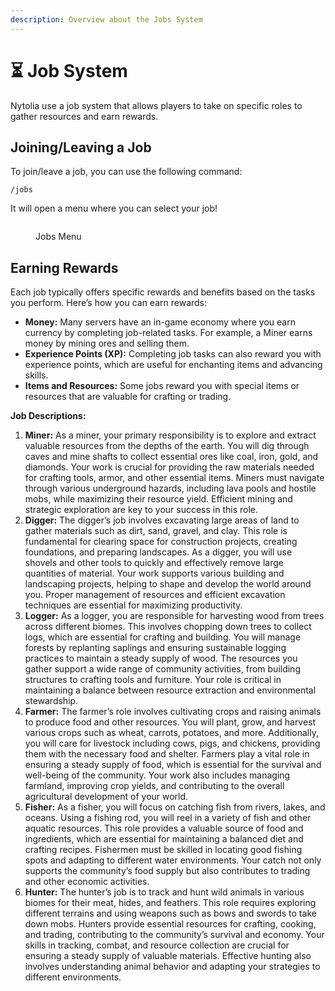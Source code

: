 ```yaml
---
description: Overview about the Jobs System
---
```


# ⏳ Job System

Nytolia use a job system that allows players to take on specific roles to gather resources and earn rewards.

## **Joining/Leaving a Job**

To join/leave a job, you can use the following command:

```
/jobs
```

It will open a menu where you can select your job!

<figure><img src="../.gitbook/assets/jobs.png" alt=""><figcaption><p>Jobs Menu</p></figcaption></figure>

## **Earning Rewards**

Each job typically offers specific rewards and benefits based on the tasks you perform. Here’s how you can earn rewards:

* **Money:** Many servers have an in-game economy where you earn currency by completing job-related tasks. For example, a Miner earns money by mining ores and selling them.
* **Experience Points (XP):** Completing job tasks can also reward you with experience points, which are useful for enchanting items and advancing skills.
* **Items and Resources:** Some jobs reward you with special items or resources that are valuable for crafting or trading.



**Job Descriptions:**

1. **Miner:** As a miner, your primary responsibility is to explore and extract valuable resources from the depths of the earth. You will dig through caves and mine shafts to collect essential ores like coal, iron, gold, and diamonds. Your work is crucial for providing the raw materials needed for crafting tools, armor, and other essential items. Miners must navigate through various underground hazards, including lava pools and hostile mobs, while maximizing their resource yield. Efficient mining and strategic exploration are key to your success in this role.
2. **Digger:** The digger’s job involves excavating large areas of land to gather materials such as dirt, sand, gravel, and clay. This role is fundamental for clearing space for construction projects, creating foundations, and preparing landscapes. As a digger, you will use shovels and other tools to quickly and effectively remove large quantities of material. Your work supports various building and landscaping projects, helping to shape and develop the world around you. Proper management of resources and efficient excavation techniques are essential for maximizing productivity.
3. **Logger:** As a logger, you are responsible for harvesting wood from trees across different biomes. This involves chopping down trees to collect logs, which are essential for crafting and building. You will manage forests by replanting saplings and ensuring sustainable logging practices to maintain a steady supply of wood. The resources you gather support a wide range of community activities, from building structures to crafting tools and furniture. Your role is critical in maintaining a balance between resource extraction and environmental stewardship.
4. **Farmer:** The farmer’s role involves cultivating crops and raising animals to produce food and other resources. You will plant, grow, and harvest various crops such as wheat, carrots, potatoes, and more. Additionally, you will care for livestock including cows, pigs, and chickens, providing them with the necessary food and shelter. Farmers play a vital role in ensuring a steady supply of food, which is essential for the survival and well-being of the community. Your work also includes managing farmland, improving crop yields, and contributing to the overall agricultural development of your world.
5. **Fisher:** As a fisher, you will focus on catching fish from rivers, lakes, and oceans. Using a fishing rod, you will reel in a variety of fish and other aquatic resources. This role provides a valuable source of food and ingredients, which are essential for maintaining a balanced diet and crafting recipes. Fishermen must be skilled in locating good fishing spots and adapting to different water environments. Your catch not only supports the community’s food supply but also contributes to trading and other economic activities.
6. **Hunter:** The hunter’s job is to track and hunt wild animals in various biomes for their meat, hides, and feathers. This role requires exploring different terrains and using weapons such as bows and swords to take down mobs. Hunters provide essential resources for crafting, cooking, and trading, contributing to the community’s survival and economy. Your skills in tracking, combat, and resource collection are crucial for ensuring a steady supply of valuable materials. Effective hunting also involves understanding animal behavior and adapting your strategies to different environments.
